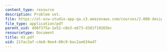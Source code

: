 ```yaml
---
content_type: resource
description: Problem set.
file: https://ol-ocw-studio-app-qa.s3.amazonaws.com/courses/2-008-design-and-manufacturing-ii-spring-2003/21fac3afc4e89ee400c9bac2ae634a47_H3.pdf
file_type: application/pdf
parent_uid: dd8f375a-1e52-c8e3-e673-d3d1f19265bc
resourcetype: Document
title: H3.pdf
uid: 21fac3af-c4e8-9ee4-00c9-bac2ae634a47
---
```

